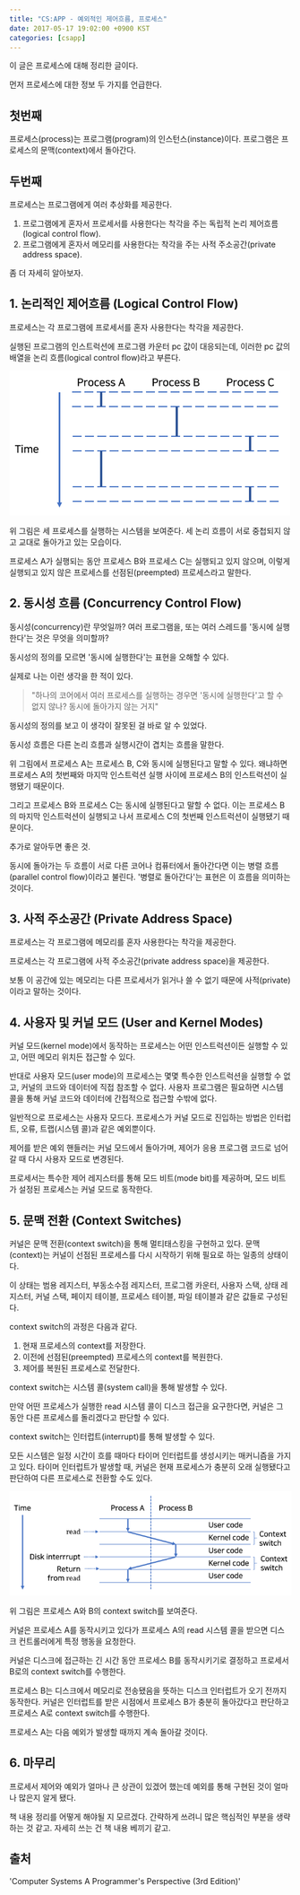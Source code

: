 ```yaml
---
title: "CS:APP - 예외적인 제어흐름, 프로세스"
date: 2017-05-17 19:02:00 +0900 KST
categories: [csapp]
---
```


이 글은 프로세스에 대해 정리한 글이다.

먼저 프로세스에 대한 정보 두 가지를 언급한다.

## 첫번째

프로세스(process)는 프로그램(program)의 인스턴스(instance)이다.
프로그램은 프로세스의 문맥(context)에서 돌아간다.

## 두번째

프로세스는 프로그램에게 여러 추상화를 제공한다.

1. 프로그램에게 혼자서 프로세서를 사용한다는 착각을 주는 독립적 논리 제어흐름(logical control flow).
2. 프로그램에게 혼자서 메모리를 사용한다는 착각을 주는 사적 주소공간(private address space).

좀 더 자세히 알아보자.

## 1. 논리적인 제어흐름 (Logical Control Flow)

프로세스는 각 프로그램에 프로세서를 혼자 사용한다는 착각을 제공한다.

실행된 프로그램의 인스트럭션에 프로그램 카운터 pc 값이 대응되는데,
이러한 pc 값의 배열을 논리 흐름(logical control flow)라고 부른다.

![Logical control flow](logical-control-flow.png)

위 그림은 세 프로세스를 실행하는 시스템을 보여준다.
세 논리 흐름이 서로 중첩되지 않고 교대로 돌아가고 있는 모습이다.

프로세스 A가 실행되는 동안 프로세스 B와 프로세스 C는 실행되고 있지 않으며,
이렇게 실행되고 있지 않은 프로세스를 선점된(preempted) 프로세스라고 말한다.

## 2. 동시성 흐름 (Concurrency Control Flow)

동시성(concurrency)란 무엇일까? 여러 프로그램을,
또는 여러 스레드를 '동시에 실행한다'는 것은 무엇을 의미할까?

동시성의 정의를 모르면 '동시에 실행한다'는 표현을 오해할 수 있다.

실제로 나는 이런 생각을 한 적이 있다.

> "하나의 코어에서 여러 프로세스를 실행하는 경우면 '동시에 실행한다'고 할 수 없지 않나?
동시에 돌아가지 않는 거지"

동시성의 정의를 보고 이 생각이 잘못된 걸 바로 알 수 있었다.

동시성 흐름은 다른 논리 흐름과 실행시간이 겹치는 흐름을 말한다.

위 그림에서 프로세스 A는 프로세스 B, C와 동시에 실행된다고 말할 수 있다.
왜냐하면 프로세스 A의 첫번째와 마지막 인스트럭션 실행 사이에
프로세스 B의 인스트럭션이 실행됐기 때문이다.

그리고 프로세스 B와 프로세스 C는 동시에 실행된다고 말할 수 없다.
이는 프로세스 B의 마지막 인스트럭션이 실행되고 나서
프로세스 C의 첫번째 인스트럭션이 실행됐기 때문이다.

추가로 알아두면 좋은 것.

동시에 돌아가는 두 흐름이 서로 다른 코어나 컴퓨터에서 돌아간다면
이는 병렬 흐름(parallel control flow)이라고 불린다.
'병렬로 돌아간다'는 표현은 이 흐름을 의미하는 것이다.

## 3. 사적 주소공간 (Private Address Space)

프로세스는 각 프로그램에 메모리를 혼자 사용한다는 착각을 제공한다.

프로세스는 각 프로그램에 사적 주소공간(private address space)을 제공한다.

보통 이 공간에 있는 메모리는 다른 프로세서가 읽거나 쓸 수 없기 때문에
사적(private)이라고 말하는 것이다.

## 4. 사용자 및 커널 모드 (User and Kernel Modes)

커널 모드(kernel mode)에서 동작하는 프로세스는 어떤 인스트럭션이든 실행할 수 있고,
어떤 메모리 위치든 접근할 수 있다.

반대로 사용자 모드(user mode)의 프로세스는 몇몇 특수한 인스트럭션을 실행할 수 없고,
커널의 코드와 데이터에 직접 참조할 수 없다.
사용자 프로그램은 필요하면 시스템 콜을 통해 커널 코드와 데이터에 간접적으로 접근할 수밖에 없다.

일반적으로 프로세스는 사용자 모드다.
프로세스가 커널 모드로 진입하는 방법은 인터럽트, 오류, 트랩(시스템 콜)과 같은 예외뿐이다.

제어를 받은 예외 핸들러는 커널 모드에서 돌아가며,
제어가 응용 프로그램 코드로 넘어갈 때 다시 사용자 모드로 변경된다.

프로세서는 특수한 제어 레지스터를 통해 모드 비트(mode bit)를 제공하며,
모드 비트가 설정된 프로세스는 커널 모드로 동작한다.

## 5. 문맥 전환 (Context Switches)

커널은 문맥 전환(context switch)을 통해 멀티태스킹을 구현하고 있다.
문맥(context)는 커널이 선점된 프로세스를 다시 시작하기 위해 필요로 하는 일종의 상태이다.

이 상태는 범용 레지스터, 부동소수점 레지스터, 프로그램 카운터, 사용자 스택,
상태 레지스터, 커널 스택, 페이지 테이블, 프로세스 테이블, 파일 테이블과 같은 값들로 구성된다.

context switch의 과정은 다음과 같다.

1. 현재 프로세스의 context를 저장한다.
2. 이전에 선점된(preempted) 프로세스의 context를 복원한다.
3. 제어를 복원된 프로세스로 전달한다.

context switch는 시스템 콜(system call)을 통해 발생할 수 있다.

만약 어떤 프로세스가 실행한 read 시스템 콜이 디스크 접근을 요구한다면,
커널은 그 동안 다른 프로세스를 돌리겠다고 판단할 수 있다.

context switch는 인터럽트(interrupt)를 통해 발생할 수 있다.

모든 시스템은 일정 시간이 흐를 때마다 타이머 인터럽트를 생성시키는 매커니즘을 가지고 있다.
타이머 인터럽트가 발생할 때, 커널은 현재 프로세스가 충분히 오래 실행됐다고 판단하여
다른 프로세스로 전환할 수도 있다.

![Context switch](context-switch.png)

위 그림은 프로세스 A와 B의 context switch를 보여준다.

커널은 프로세스 A를 동작시키고 있다가 프로세스 A의 read 시스템 콜을 받으면
디스크 컨트롤러에게 특정 행동을 요청한다.

커널은 디스크에 접근하는 긴 시간 동안 프로세스 B를 동작시키기로 결정하고
프로세서 B로의 context switch를 수행한다.

프로세스 B는 디스크에서 메모리로 전송됐음을 뜻하는 디스크 인터럽트가 오기 전까지 동작한다.
커널은 인터럽트를 받은 시점에서 프로세스 B가 충분히 돌아갔다고 판단하고
프로세스 A로 context switch를 수행한다.

프로세스 A는 다음 예외가 발생할 때까지 계속 돌아갈 것이다.

## 6. 마무리

프로세서 제어와 예외가 얼마나 큰 상관이 있겠어 했는데
예외를 통해 구현된 것이 얼마나 많은지 알게 됐다.

책 내용 정리를 어떻게 해야될 지 모르겠다.
간략하게 쓰려니 많은 핵심적인 부분을 생략하는 것 같고.
자세히 쓰는 건 책 내용 베끼기 같고.

## 출처

'Computer Systems A Programmer's Perspective (3rd Edition)'
